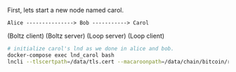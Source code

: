 

First, lets start a new node named carol.

    Alice ---------------> Bob -----------> Carol
(Boltz client)       (Boltz server)      (Loop server)
(Loop client)

```bash
# initialize carol's lnd as we done in alice and bob.
docker-compose exec lnd_carol bash
lncli --tlscertpath=/data/tls.cert --macaroonpath=/data/chain/bitcoin/regtest/admin.macaroon --rpcserver=localhost:32779 create
```

